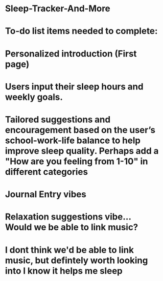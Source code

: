 # Sleep-Tracker-And-More

# To-do list items needed to complete:
# Personalized introduction (First page)
# Users input their sleep hours and weekly goals. 
# Tailored suggestions and encouragement based on the user’s school-work-life balance to help improve sleep quality. Perhaps add a "How are you feeling from 1-10" in different categories
# Journal Entry vibes
# Relaxation suggestions vibe... Would we be able to link music?

# I dont think we'd be able to link music, but defintely worth looking into I know it helps me sleep

